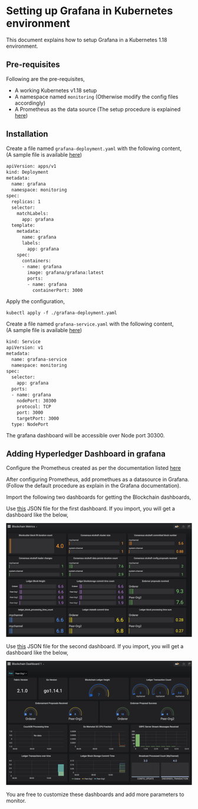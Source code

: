 # Setting up Grafana in Kubernetes environment
This document explains how to setup Grafana in a Kubernetes 1.18 environment.
## Pre-requisites
Following are the pre-requisites,
* A working Kubernetes v1.18 setup
* A namespace named `monitoring` (Otherwise modify the config files accordingly)
* A Prometheus as the data source (The setup procedure is explained [here](../prometheus/README.md))
  
## Installation
Create a file named `grafana-deployment.yaml` with the following content,  
(A sample file is available [here](grafana-deployment.yaml))
```
apiVersion: apps/v1
kind: Deployment
metadata:
  name: grafana
  namespace: monitoring
spec:
  replicas: 1
  selector:
    matchLabels:
      app: grafana
  template:
    metadata:
      name: grafana
      labels:
        app: grafana
    spec:
      containers:
      - name: grafana
        image: grafana/grafana:latest
        ports:
        - name: grafana
          containerPort: 3000
```
Apply the configuration,
```
kubectl apply -f ./grafana-deployment.yaml
```
Create a file named `grafana-service.yaml` with the following content,  
(A sample file is available [here](grafana-service.yaml))
```
kind: Service
apiVersion: v1
metadata:
  name: grafana-service
  namespace: monitoring
spec:
  selector:
    app: grafana
  ports:
  - name: grafana
    nodePort: 30300
    protocol: TCP
    port: 3000
    targetPort: 3000
  type: NodePort
```
The grafana dashboard will be accessible over Node port 30300.

## Adding Hyperledger Dashboard in grafana
Configure the Prometheus created as per the documentation listed [here](../prometheus/README.md)

After configuring Prometheus, add promethues as a datasource in Grafana. (Follow the default procedure as explain in the Grafana documentation).

Import the following two dashboards for getting the Blockchain dashboards, 

Use [this](Blockchain%20Dashboard%201.json) JSON file for the first dashboard. If you import, you will get a dashboard like the below,

![Grafana Dashboard1](Blockchain_Grafana_Dashboard1.png)

Use [this](Blockchain%20Dashboad%202.json) JSON file for the second dashboard. If you import, you will get a dashboard like the below,

![Grafana Dashboard2](Blockchain_Grafana_Dashboard2.png)

You are free to customize these dashboards and add more parameters to monitor. 